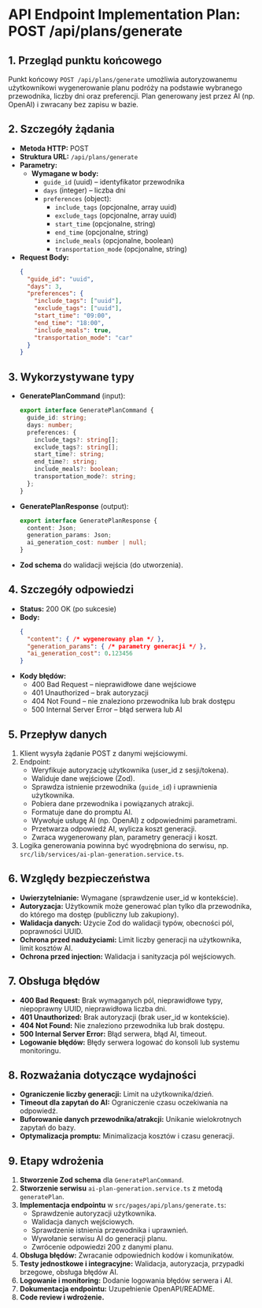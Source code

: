 # API Endpoint Implementation Plan: POST /api/plans/generate

## 1. Przegląd punktu końcowego
Punkt końcowy `POST /api/plans/generate` umożliwia autoryzowanemu użytkownikowi wygenerowanie planu podróży na podstawie wybranego przewodnika, liczby dni oraz preferencji. Plan generowany jest przez AI (np. OpenAI) i zwracany bez zapisu w bazie.

## 2. Szczegóły żądania
- **Metoda HTTP:** POST
- **Struktura URL:** `/api/plans/generate`
- **Parametry:**
  - **Wymagane w body:**
    - `guide_id` (uuid) – identyfikator przewodnika
    - `days` (integer) – liczba dni
    - `preferences` (object):
      - `include_tags` (opcjonalne, array uuid)
      - `exclude_tags` (opcjonalne, array uuid)
      - `start_time` (opcjonalne, string)
      - `end_time` (opcjonalne, string)
      - `include_meals` (opcjonalne, boolean)
      - `transportation_mode` (opcjonalne, string)
- **Request Body:**
  ```json
  {
    "guide_id": "uuid",
    "days": 3,
    "preferences": {
      "include_tags": ["uuid"],
      "exclude_tags": ["uuid"],
      "start_time": "09:00",
      "end_time": "18:00",
      "include_meals": true,
      "transportation_mode": "car"
    }
  }
  ```

## 3. Wykorzystywane typy
- **GeneratePlanCommand** (input):
  ```ts
  export interface GeneratePlanCommand {
    guide_id: string;
    days: number;
    preferences: {
      include_tags?: string[];
      exclude_tags?: string[];
      start_time?: string;
      end_time?: string;
      include_meals?: boolean;
      transportation_mode?: string;
    };
  }
  ```
- **GeneratePlanResponse** (output):
  ```ts
  export interface GeneratePlanResponse {
    content: Json;
    generation_params: Json;
    ai_generation_cost: number | null;
  }
  ```
- **Zod schema** do walidacji wejścia (do utworzenia).

## 4. Szczegóły odpowiedzi
- **Status:** 200 OK (po sukcesie)
- **Body:**
  ```json
  {
    "content": { /* wygenerowany plan */ },
    "generation_params": { /* parametry generacji */ },
    "ai_generation_cost": 0.123456
  }
  ```
- **Kody błędów:**
  - 400 Bad Request – nieprawidłowe dane wejściowe
  - 401 Unauthorized – brak autoryzacji
  - 404 Not Found – nie znaleziono przewodnika lub brak dostępu
  - 500 Internal Server Error – błąd serwera lub AI

## 5. Przepływ danych
1. Klient wysyła żądanie POST z danymi wejściowymi.
2. Endpoint:
   - Weryfikuje autoryzację użytkownika (user_id z sesji/tokena).
   - Waliduje dane wejściowe (Zod).
   - Sprawdza istnienie przewodnika (`guide_id`) i uprawnienia użytkownika.
   - Pobiera dane przewodnika i powiązanych atrakcji.
   - Formatuje dane do promptu AI.
   - Wywołuje usługę AI (np. OpenAI) z odpowiednimi parametrami.
   - Przetwarza odpowiedź AI, wylicza koszt generacji.
   - Zwraca wygenerowany plan, parametry generacji i koszt.
3. Logika generowania powinna być wyodrębniona do serwisu, np. `src/lib/services/ai-plan-generation.service.ts`.

## 6. Względy bezpieczeństwa
- **Uwierzytelnianie:** Wymagane (sprawdzenie user_id w kontekście).
- **Autoryzacja:** Użytkownik może generować plan tylko dla przewodnika, do którego ma dostęp (publiczny lub zakupiony).
- **Walidacja danych:** Użycie Zod do walidacji typów, obecności pól, poprawności UUID.
- **Ochrona przed nadużyciami:** Limit liczby generacji na użytkownika, limit kosztów AI.
- **Ochrona przed injection:** Walidacja i sanityzacja pól wejściowych.

## 7. Obsługa błędów
- **400 Bad Request:** Brak wymaganych pól, nieprawidłowe typy, niepoprawny UUID, nieprawidłowa liczba dni.
- **401 Unauthorized:** Brak autoryzacji (brak user_id w kontekście).
- **404 Not Found:** Nie znaleziono przewodnika lub brak dostępu.
- **500 Internal Server Error:** Błąd serwera, błąd AI, timeout.
- **Logowanie błędów:** Błędy serwera logować do konsoli lub systemu monitoringu.

## 8. Rozważania dotyczące wydajności
- **Ograniczenie liczby generacji:** Limit na użytkownika/dzień.
- **Timeout dla zapytań do AI:** Ograniczenie czasu oczekiwania na odpowiedź.
- **Buforowanie danych przewodnika/atrakcji:** Unikanie wielokrotnych zapytań do bazy.
- **Optymalizacja promptu:** Minimalizacja kosztów i czasu generacji.

## 9. Etapy wdrożenia
1. **Stworzenie Zod schema** dla `GeneratePlanCommand`.
2. **Stworzenie serwisu** `ai-plan-generation.service.ts` z metodą `generatePlan`.
3. **Implementacja endpointu** w `src/pages/api/plans/generate.ts`:
   - Sprawdzenie autoryzacji użytkownika.
   - Walidacja danych wejściowych.
   - Sprawdzenie istnienia przewodnika i uprawnień.
   - Wywołanie serwisu AI do generacji planu.
   - Zwrócenie odpowiedzi 200 z danymi planu.
4. **Obsługa błędów:** Zwracanie odpowiednich kodów i komunikatów.
5. **Testy jednostkowe i integracyjne:** Walidacja, autoryzacja, przypadki brzegowe, obsługa błędów AI.
6. **Logowanie i monitoring:** Dodanie logowania błędów serwera i AI.
7. **Dokumentacja endpointu:** Uzupełnienie OpenAPI/README.
8. **Code review i wdrożenie.** 